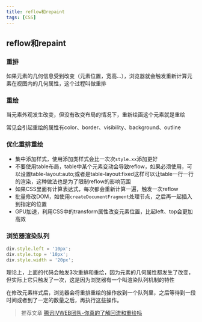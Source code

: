 ```yaml
---
title: reflow和repaint
tags: [CSS]
---
```


## reflow和repaint

### 重排

如果元素的几何信息受到改变（元素位置，宽高...），浏览器就会触发重新计算元素在视图内的几何属性，这个过程叫做重排

### 重绘

当元素外观发生改变，但没有改变布局的情况下，重新绘画这个元素就是重绘

常见会引起重绘的属性有color、border、visibility、background、outline

### 优化重排重绘

- 集中添加样式，使用添加类样式会比一次次`style.xx`添加更好
- 不要使用table布局，table中某个元素变动会导致reflow，如果必须使用，可以设置table-layout:auto;或者是table-layout:fixed这样可以让table一行一行的渲染，这种做法也是为了限制reflow的影响范围
- 如果CSS里面有计算表达式，每次都会重新计算一遍，触发一次reflow
- 批量修改DOM，如使用`createDocumentFragment`处理节点，之后再一起插入到指定的位置
- GPU加速，利用CSS中的transform属性改变元素位置，比起left、top会更加高效

### 浏览器渲染队列

```javascript
div.style.left = '10px';
div.style.top = '10px';
div.style.width = '20px';
```

理论上，上面的代码会触发3次重排和重绘，因为元素的几何属性都发生了改变，但实际上它只触发了一次，这是因为浏览器有一个叫渲染队列机制的特性

在修改元素样式后，浏览器会将重排重绘的操作放到一个队列里，之后等待到一段时间或者到了一定的数量之后，再执行这些操作。




> 推荐文章 [腾讯IVWEB团队-你真的了解回流和重绘吗](https://juejin.cn/post/6844903779700047885)